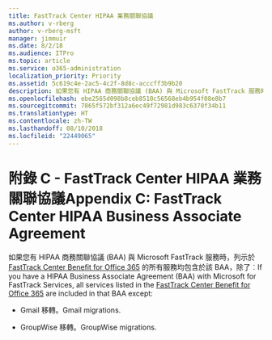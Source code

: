```yaml
---
title: FastTrack Center HIPAA 業務關聯協議
ms.author: v-rberg
author: v-rberg-msft
manager: jimmuir
ms.date: 8/2/18
ms.audience: ITPro
ms.topic: article
ms.service: o365-administration
localization_priority: Priority
ms.assetid: 5c619c4e-2ac5-4c2f-8d8c-acccff3b9b20
description: 如果您有 HIPAA 商務關聯協議 (BAA) 與 Microsoft FastTrack 服務時，列示於 FastTrack Center Benefit for Office 365 的所有服務均包含於該 BAA，除了︰
ms.openlocfilehash: ebe2565d098b8ceb8510c56568eb4b954f08e8b7
ms.sourcegitcommit: 7865f572bf312a6ec49f72981d983c6370f34b11
ms.translationtype: HT
ms.contentlocale: zh-TW
ms.lasthandoff: 08/10/2018
ms.locfileid: "22449065"
---
```

# <a name="appendix-c---fasttrack-center-hipaa-business-associate-agreement"></a><span data-ttu-id="67125-103">附錄 C - FastTrack Center HIPAA 業務關聯協議</span><span class="sxs-lookup"><span data-stu-id="67125-103">Appendix C: FastTrack Center HIPAA Business Associate Agreement</span></span>

<span data-ttu-id="67125-104">如果您有 HIPAA 商務關聯協議 (BAA) 與 Microsoft FastTrack 服務時，列示於 [FastTrack Center Benefit for Office 365](fasttrack-benefit-for-office-365.md) 的所有服務均包含於該 BAA，除了︰</span><span class="sxs-lookup"><span data-stu-id="67125-104">If you have a HIPAA Business Associate Agreement (BAA) with Microsoft for FastTrack Services, all services listed in the [FastTrack Center Benefit for Office 365](fasttrack-benefit-for-office-365.md) are included in that BAA except:</span></span> 
  
- <span data-ttu-id="67125-105">Gmail 移轉。</span><span class="sxs-lookup"><span data-stu-id="67125-105">Gmail migrations.</span></span>
    
- <span data-ttu-id="67125-106">GroupWise 移轉。</span><span class="sxs-lookup"><span data-stu-id="67125-106">GroupWise migrations.</span></span>
    

